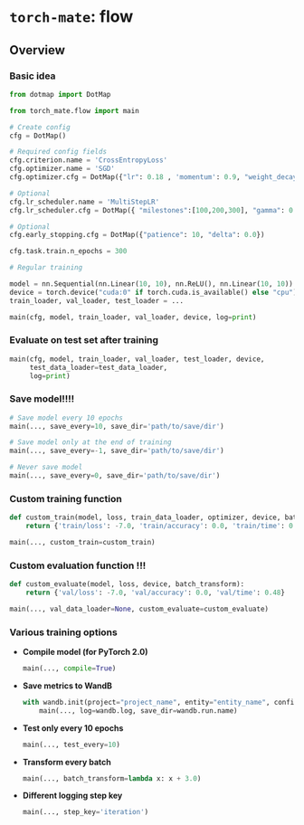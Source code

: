 # `torch-mate`: flow

## Overview

### Basic idea

```python
from dotmap import DotMap

from torch_mate.flow import main

# Create config
cfg = DotMap()

# Required config fields
cfg.criterion.name = 'CrossEntropyLoss'
cfg.optimizer.name = 'SGD'
cfg.optimizer.cfg = DotMap({"lr": 0.18 , 'momentum': 0.9, "weight_decay": 0.0005})

# Optional
cfg.lr_scheduler.name = 'MultiStepLR'
cfg.lr_scheduler.cfg = DotMap({ "milestones":[100,200,300], "gamma": 0.1})

# Optional
cfg.early_stopping.cfg = DotMap({"patience": 10, "delta": 0.0})

cfg.task.train.n_epochs = 300

# Regular training

model = nn.Sequential(nn.Linear(10, 10), nn.ReLU(), nn.Linear(10, 10))
device = torch.device("cuda:0" if torch.cuda.is_available() else "cpu")
train_loader, val_loader, test_loader = ...

main(cfg, model, train_loader, val_loader, device, log=print)
```

### Evaluate on test set after training

```python
main(cfg, model, train_loader, val_loader, test_loader, device,
     test_data_loader=test_data_loader,
     log=print)
```

### Save model!!!!

```python
# Save model every 10 epochs
main(..., save_every=10, save_dir='path/to/save/dir')

# Save model only at the end of training
main(..., save_every=-1, save_dir='path/to/save/dir')

# Never save model
main(..., save_every=0, save_dir='path/to/save/dir')
```

### Custom training function

```python
def custom_train(model, loss, train_data_loader, optimizer, device, batch_transform, extra_loss):
    return {'train/loss': -7.0, 'train/accuracy': 0.0, 'train/time': 0.48}

main(..., custom_train=custom_train)
```

### Custom evaluation function !!!

```python
def custom_evaluate(model, loss, device, batch_transform):
    return {'val/loss': -7.0, 'val/accuracy': 0.0, 'val/time': 0.48}

main(..., val_data_loader=None, custom_evaluate=custom_evaluate)
```

### Various training options

* **Compile model (for PyTorch 2.0)**
    ```python
    main(..., compile=True)
    ```
* **Save metrics to WandB**
    ```python
    with wandb.init(project="project_name", entity="entity_name", config=cfg):
        main(..., log=wandb.log, save_dir=wandb.run.name)
    ```
* **Test only every 10 epochs**
    ```python
    main(..., test_every=10)
    ```
* **Transform every batch**
    ```python
    main(..., batch_transform=lambda x: x + 3.0)
    ```
* **Different logging step key**
    ```python
    main(..., step_key='iteration')
    ```
